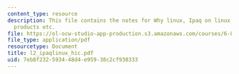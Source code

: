 ```yaml
---
content_type: resource
description: This file contains the notes for Why linux, Ipaq on linux, handheld linux
  products etc.
file: https://ol-ocw-studio-app-production.s3.amazonaws.com/courses/6-883-pervasive-human-centric-computing-sma-5508-spring-2006/7eb8f232593448d4e95938c2cf930333_l2_ipaqlinux_hic.pdf
file_type: application/pdf
resourcetype: Document
title: l2_ipaqlinux_hic.pdf
uid: 7eb8f232-5934-48d4-e959-38c2cf930333
---
```

